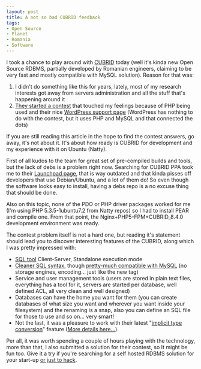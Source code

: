 ```yaml
---
layout: post
title: A not so bad CUBRID feedback
tags:
- Open Source
- Planet
- Romania
- Software
---
```


I took a chance to play around with [CUBRID][1] today (well it's kinda new Open Source RDBMS, partially developed by Romanian engineers, claiming to be very fast and mostly compatible with MySQL solution). Reason for that was:

  1. I didn't do something like this for years, lately, most of my research interests got away from servers administration and all the stuff that's happening around it
  2. [They started a contest][2] that touched my feelings because of PHP being used and their nice [WordPress support page][3] (WordPress has nothing to do with the contest, but it uses PHP and MySQL and that connected the dots)

If you are still reading this article in the hope to find the contest answers,
go away, it's not about it. It's about how ready is CUBRID for development and
my experience with it on Ubuntu (Natty).

First of all kudos to the team for great set of pre-compiled builds and tools,
but the lack of debs is a problem right now. Searching for CUBRID PPA took me
to their [Launchpad page][4], that is way outdated and that kinda pisses off
developers that use Debian/Ubuntu, and a lot of them do! So even though the
software looks easy to install, having a debs repo is a no excuse thing that
should be done.

Also on this topic, none of the PDO or PHP driver packages worked for me (I'm
using PHP 5.3.5-1ubuntu7.2 from Natty repos) so I had to install PEAR and
compile one. From that point, the Nginx+PHP5-FPM+CUBRID_8.4.0 development
environment was ready.

The contest problem itself is not a hard one, but reading it's statement
should lead you to discover interesting features of the CUBRID, along which I
was pretty impressed with:

  * [SQL tool][5] Client-Server, Standalone execution mode
  * [Cleaner SQL syntax][6], though [pretty-much compatible with MySQL][7] (no storage engines, encoding... just like the new <html> tag)
  * Service and user management tools (users are stored in plain text files, everything has a tool for it, servers are started per database, well defined ACL, all very clean and well designed)
  * Databases can have the home you want for them (you can create databases of what size you want and wherever you want inside your filesystem) and the renaming is a snap, also you can define an SQL file for those to use and so on... very smart!
  * Not the last, it was a pleasure to work with their latest "[implicit type conversion][8]" feature ([More details here...][9]).

Per all, it was worth spending a couple of hours playing with the technology,
more than that, I also submitted a solution for their contest, so It might be
fun too. Give it a try if you're searching for a self hosted RDBMS solution
for your start-up [or just to hack][10].

   [1]: http://www.cubrid.org/
   [2]: http://www.cubrid.org/cubrid_it
   [3]: http://www.cubrid.org/about_wordpress
   [4]: https://launchpad.net/~cubrid/+archive/cubrid
   [5]: http://www.cubrid.org/manual/840/en/CSQL%20Execution%20Mode
   [6]: http://www.cubrid.org/manual/840/en/CUBRID%20SQL%20Guide
   [7]: http://blog.cubrid.org/cubrid-life/cubrid-vs-mysql/
   [8]: http://www.cubrid.org/manual/840/en/Implicit%20Type%20Conversion
   [9]: http://blog.cubrid.org/news/cubrid-8-4-0-has-arrived-w-x2-faster-database-engine/
   [10]: http://sourceforge.net/apps/trac/cubrid/report/1


